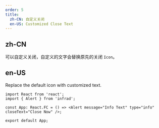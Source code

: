 ```yaml
---
order: 5
title:
  zh-CN: 自定义关闭
  en-US: Customized Close Text
---
```


## zh-CN

可以自定义关闭，自定义的文字会替换原先的关闭 `Icon`。

## en-US

Replace the default icon with customized text.

```tsx
import React from 'react';
import { Alert } from 'infrad';

const App: React.FC = () => <Alert message="Info Text" type="info" closeText="Close Now" />;

export default App;
```
